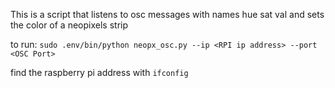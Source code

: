 This is a script that listens to osc messages with names hue sat val and sets the color of a neopixels strip

to run:
`sudo .env/bin/python neopx_osc.py --ip <RPI ip address> --port <OSC Port>`

find the raspberry pi address with `ifconfig`
